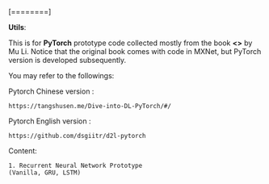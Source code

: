
[========]

**Utils**:

This is for **PyTorch** prototype code collected mostly from the book **<<Dive Into Deep Learning>>** by Mu Li. Notice that the original book comes with code in MXNet, but PyTorch version is developed subsequently. 

You may refer to the followings:
    
Pytorch Chinese version : 

    https://tangshusen.me/Dive-into-DL-PyTorch/#/
    
Pytorch English version : 

    https://github.com/dsgiitr/d2l-pytorch


Content:

    1. Recurrent Neural Network Prototype
    (Vanilla, GRU, LSTM)
